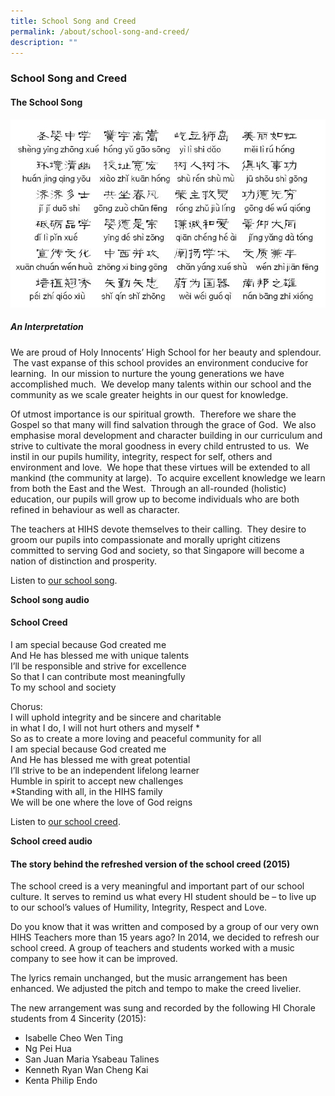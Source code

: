 ```yaml
---
title: School Song and Creed
permalink: /about/school-song-and-creed/
description: ""
---
```

### **School Song and Creed**

#### **The School Song**
![](/images/sch%20song.jpg)

##### **An Interpretation**

We are proud of Holy Innocents’ High School for her beauty and splendour.  The vast expanse of this school provides an environment conducive for learning.  In our mission to nurture the young generations we have accomplished much.  We develop many talents within our school and the community as we scale greater heights in our quest for knowledge.

Of utmost importance is our spiritual growth.  Therefore we share the Gospel so that many will find salvation through the grace of God.  We also emphasise moral development and character building in our curriculum and strive to cultivate the moral goodness in every child entrusted to us.  We instil in our pupils humility, integrity, respect for self, others and environment and love.  We hope that these virtues will be extended to all mankind (the community at large).  To acquire excellent knowledge we learn from both the East and the West.  Through an all-rounded (holistic) education, our pupils will grow up to become individuals who are both refined in behaviour as well as character.

The teachers at HIHS devote themselves to their calling.  They desire to groom our pupils into compassionate and morally upright citizens committed to serving God and society, so that Singapore will become a nation of distinction and prosperity.

Listen to [our school song](https://holyinnocentshigh.moe.edu.sg/qql/slot/u205/OUR%20HIHS/School%20Song%20and%20Creed/02-Track-2.mp3 "HIHS school song").

**School song audio**

#### **School Creed**
I am special because God created me  
And He has blessed me with unique talents  
I’ll be responsible and strive for excellence  
So that I can contribute most meaningfully  
To my school and society

Chorus:  
I will uphold integrity and be sincere and charitable  
in what I do, I will not hurt others and myself \*  
So as to create a more loving and peaceful community for all  
I am special because God created me  
And He has blessed me with great potential  
I’ll strive to be an independent lifelong learner  
Humble in spirit to accept new challenges  
\*Standing with all, in the HIHS family  
We will be one where the love of God reigns

Listen to [our school creed](https://holyinnocentshigh.moe.edu.sg/qql/slot/u205/OUR%20HIHS/School%20Song%20and%20Creed/HIHS-Creed.mp3).

**School creed audio**

#### **The story behind the refreshed version of the school creed (2015)**

The school creed is a very meaningful and important part of our school culture. It serves to remind us what every HI student should be – to live up to our school’s values of Humility, Integrity, Respect and Love.

Do you know that it was written and composed by a group of our very own HIHS Teachers more than 15 years ago? In 2014, we decided to refresh our school creed. A group of teachers and students worked with a music company to see how it can be improved.

The lyrics remain unchanged, but the music arrangement has been enhanced. We adjusted the pitch and tempo to make the creed livelier.

The new arrangement was sung and recorded by the following HI Chorale students from 4 Sincerity (2015):

* Isabelle Cheo Wen Ting
* Ng Pei Hua
* San Juan Maria Ysabeau Talines
* Kenneth Ryan Wan Cheng Kai
* Kenta Philip Endo
